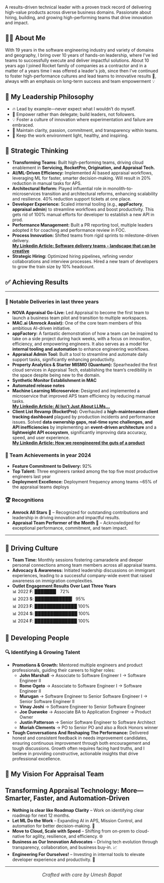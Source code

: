 A results-driven technical leader with a proven track record of delivering high-value products across diverse business domains. Passionate about hiring, building, and growing high-performing teams that drive innovation and impact.  
## 👨‍💻 About Me
With 19 years in the software engineering industry and variety of domains and geography, I bring over 10 years of hands-on leadership, where I've led teams to successfully execute and deliver impactful solutions. About 10 years ago I joined Rocket family of companies as a contractor and in a matter of a years time I was offered a leader's job, since then I’ve continued to foster high-performance cultures and lead teams to innovative results 🚀, always with an emphasis on long-term success and team empowerment 💡

## 🌟 My Leadership Philosophy  
- 🔥 Lead by example—never expect what I wouldn’t do myself.  
- 🚀 Empower rather than delegate; build leaders, not followers.  
- 💡 Foster a culture of innovation where experimentation and failure are embraced.  
- 🎯 Maintain clarity, passion, commitment, and transparency within teams.  
- 🌱 Keep the work environment light, healthy, and inspiring.  

## 🧠 Strategic Thinking  
- **Transforming Teams:** Built high-performing teams, driving cloud enablement in **Servicing, RocketPro, Origination, and Appraisal Tech.**  
- **AI/ML-Driven Efficiency:** Implemented AI based appraisal workflows, leveraging ML for faster, smarter decision-making. Will result in 20% reduction in manual tasks for APS.  
- **Architectural Reform:** Played influential role in monolith-to-microservices transition and architectural reforms, enhancing scalability and resilience. 40% reduction support tickets at one place.   
- **Developer Experience:** Scaled internal tooling (e.g., **appFactory**, **appraisal admin**) to streamline workflows and boost productivity. This gets rid of 100% manual efforts for developer to establish a new API in prod.  
- **Performance Management:** Built a PR reporting tool, multiple leaders adopted it for coaching and performance review in FOC.  
- **Process Innovation:** Shifted teams from rigid sprints to milestone-driven delivery.  
  [**My Linkedin Article: Software delivery teams - landscape that can be creative**](https://www.linkedin.com/pulse/software-delivery-teams-landscape-can-creative-umesh-bapat-paxmc/?trackingId=%2Bx7%2FL3h9Tb%2BWnCxwY6gA4A%3D%3D)  
- **Strategic Hiring:** Optimized hiring pipelines, refining vendor collaborations and interview processes. Hired a new team of developers to grow the train size by 10% headcount.

## ✅ Achieving Results  
---
### 🎯 Notable Deliveries in last three years
- **NOVA Appraisal Go-Live:** Led Appraisal to become the first team to launch a business team pilot and transition to multiple workspaces.  
- **MAC.ai (Amrock Assist):** One of the core team members of this ambitious AI-driven initiative.
- **appFactory:** A fantastic demonstration of how a team can be inspired to take on a side project during hack weeks, with a focus on innovation, efficiency, and empowering engineers. It also serves as a model for **internal tooling and automation** to enhance engineering workflows.
- **Appraisal Admin Tool:** Built a tool to streamline and automate daily support tasks, significantly enhancing productivity.  
- **Property Analytics & Starter MISMO (Quantum):** Spearheaded the first cloud services in Appraisal Tech, establishing the team’s credibility in the space despite being new to the domain.
- **Synthetic Monitor Establishment in MAC**
- **Automated release notes**
- **Machine Learning Microservice:** Designed and implemented a microservice that improved APS team efficiency by reducing manual tasks.\
**[My Linkedin Article: AI Isn’t Just About LLMs...](https://www.linkedin.com/pulse/ai-isnt-just-llmssmall-smart-solutions-can-drive-big-impact-bapat-jnu0c/?trackingId=%2Bx7%2FL3h9Tb%2BWnCxwY6gA4A%3D%3D)**
- **Client List Revamp (RocketPro):** Overhauled a **high-maintenance client tracking dashboard** plagued by production incidents and performance issues. Solved **data ownership gaps, real-time sync challenges, and API inefficiencies** by implementing an **event-driven architecture** and a **lightweight API ecosystem**, significantly improving data accuracy, speed, and user experience.\
  **[My Linkedin Article: How we reengineered the guts of a product](https://www.linkedin.com/pulse/how-we-reengineered-guts-product-umesh-bapat-xgsvc/?trackingId=%2Bx7%2FL3h9Tb%2BWnCxwY6gA4A%3D%3D)**  

### 🎯 Team Achievements in year 2024  
- **Feature Commitment to Delivery:** 92%  
- **Top Talent:** Three engineers ranked among the top five most productive engineers last year  
- **Deployment Excellence:** Deployment frequency among teams ~65% of the appraisal teams deploys

### 🏆 Recognitions  
- **Amrock All Stars** 🥇 – Recognized for outstanding contributions and leadership in driving innovation and impactful results.  
- **Appraisal Team Performer of the Month** 🌟 – Acknowledged for exceptional performance, commitment, and team impact.  

---

## 🤝 Driving Culture  
- **Team Time:** Monthly sessions fostering camaraderie and deeper personal connections among team members across all appraisal teams.  
- **Advocacy & Awareness:** Initiated leadership discussions on immigrant experiences, leading to a successful company-wide event that raised awareness on immigration complexities.  
- **Outlet Engagement Results Over Last Three Years**  
📊 2022 **F**: ███████▏ 72%  
📊 2023 **S**: ████████████▎ 95%  
📊 2023 **F**: ██████████████ 100%  
📊 2024 **S**: ██████████████ 100%  
📊 2024 **F**: ██████████████ 100%  

## 🌱 Developing People  
### 🔍 Identifying & Growing Talent  
- **Promotions & Growth:** Mentored multiple engineers and product professionals, guiding their careers to higher roles:  
  - **John Marshall** → Associate to Software Engineer I → Software Engineer II  
  - **Rome Ogeto** → Associate to Software Engineer I → Software Engineer II  
  - **Murugan** → Software Engineer to Senior Software Engineer I → Senior Software Engineer II  
  - **Vinay Joshi** → Software Engineer to Senior Software Engineer  
  - **Joe Dueweke** → Associate BA to Application Engineer → Product Owner  
  - **Justin Patterson** → Senior Software Engineer to Software Architect
  - **Moriah Clements** → PO to Senior PO and also a Rock Honors winner
- **Tough Conversations And Reshaping The Performance:** Delivered honest and consistent feedback in needs improvement candidates, ensuring continuous improvement through both encouragement and tough discussions. Growth often requires facing hard truths, and I believe in providing constructive, actionable insights that drive professional excellence.  

## 🚀 My Vision For Appraisal Team
## Transforming Appraisal Technology: More—Smarter, Faster, and Automation-Driven  
- **Nothing is clear like Roadmap Clarity** – Work on identifying clear roadmap for next 12 months.
- **Let ML Do the Work** – Expanding AI in APS, Mission Control, and automation for better decision-making. 🤖
- **Move to Cloud, Scale with Speed** – Shifting from on-prem to cloud-native for agility, resilience, and efficiency. 🌐  
- **Business as Our Innovation Advocates** – Driving tech evolution through transparency, collaboration, and business buy-in. 📈  
- **Engineering For Ourselves!** – Investing in internal tools to elevate developer experience and productivity. 🔧

---
<p align="center" style="font-size: 16px; color: #333; font-style: italic;">
  Crafted with care by Umesh Bapat
</p>
 
